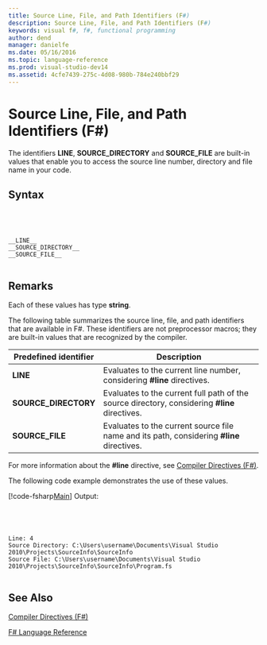 ```yaml
---
title: Source Line, File, and Path Identifiers (F#)
description: Source Line, File, and Path Identifiers (F#)
keywords: visual f#, f#, functional programming
author: dend
manager: danielfe
ms.date: 05/16/2016
ms.topic: language-reference
ms.prod: visual-studio-dev14
ms.assetid: 4cfe7439-275c-4d08-980b-784e240bbf29 
---
```


# Source Line, File, and Path Identifiers (F#)

The identifiers **__LINE__**, **__SOURCE_DIRECTORY__** and **__SOURCE_FILE__** are built-in values that enable you to access the source line number, directory and file name in your code.


## Syntax



```




__LINE__
__SOURCE_DIRECTORY__
__SOURCE_FILE__


```





## Remarks
Each of these values has type **string**.

The following table summarizes the source line, file, and path identifiers that are available in F#. These identifiers are not preprocessor macros; they are built-in values that are recognized by the compiler.



|Predefined identifier|Description|
|---------------------|-----------|
|**__LINE__**|Evaluates to the current line number, considering **#line** directives.|
|**__SOURCE_DIRECTORY__**|Evaluates to the current full path of the source directory, considering **#line** directives.|
|**__SOURCE_FILE__**|Evaluates to the current source file name and its path, considering **#line** directives.|
For more information about the **#line** directive, see [Compiler Directives &#40;F&#35;&#41;](Compiler-Directives-%5BFSharp%5D.md).

The following code example demonstrates the use of these values.

[!code-fsharp[Main](snippets/fslangref2/snippet7401.fs)]
    Output:




```




Line: 4
Source Directory: C:\Users\username\Documents\Visual Studio 2010\Projects\SourceInfo\SourceInfo
Source File: C:\Users\username\Documents\Visual Studio 2010\Projects\SourceInfo\SourceInfo\Program.fs


```





## See Also
[Compiler Directives &#40;F&#35;&#41;](Compiler-Directives-%5BFSharp%5D.md)

[F&#35; Language Reference](FSharp-Language-Reference.md)

